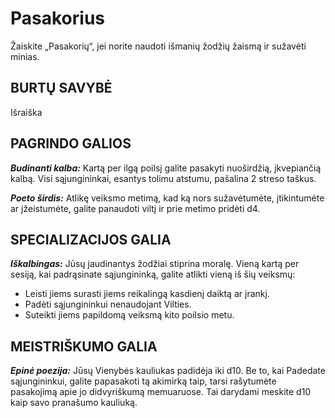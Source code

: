 # Pasakorius

Žaiskite „Pasakorių“, jei norite naudoti išmanių žodžių žaismą ir sužavėti minias.

## BURTŲ SAVYBĖ

Išraiška

## PAGRINDO GALIOS

***Budinanti kalba:*** Kartą per ilgą poilsį galite pasakyti nuoširdžią, įkvepiančią kalbą. Visi sąjungininkai, esantys tolimu atstumu, pašalina 2 streso taškus.

***Poeto širdis:*** Atlikę veiksmo metimą, kad ką nors sužavėtumėte, įtikintumėte ar įžeistumėte, galite panaudoti viltį ir prie metimo pridėti d4.

## SPECIALIZACIJOS GALIA

***Iškalbingas:*** Jūsų jaudinantys žodžiai stiprina moralę. Vieną kartą per sesiją, kai padrąsinate sąjungininką, galite atlikti vieną iš šių veiksmų:

- Leisti jiems surasti jiems reikalingą kasdienį daiktą ar įrankį.
- Padėti sąjungininkui nenaudojant Vilties.
- Suteikti jiems papildomą veiksmą kito poilsio metu.

## MEISTRIŠKUMO GALIA

***Epinė poezija:*** Jūsų Vienybės kauliukas padidėja iki d10. Be to, kai Padedate sąjungininkui, galite papasakoti tą akimirką taip, tarsi rašytumėte pasakojimą apie jo didvyriškumą memuaruose. Tai darydami meskite d10 kaip savo pranašumo kauliuką.

